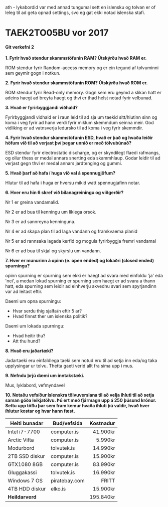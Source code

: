 ath - lykabordid var med annad tungumal sett en islensku og tolvan er of leleg til ad geta opnad settings, svo eg gat ekki notad islenska stafi.
# TAEK2TO05BU vor 2017

#### Git verkefni 2

**1. Fyrir hvað stendur skammstöfunin RAM? Útskýrðu hvað RAM er.**

ROM stendur fyrir Random-access memory og er ein tegund af tolvuminni sem geymir gogn i notkun.

**2. Fyrir hvað stendur skammstöfunin ROM? Útskýrðu hvað ROM er.**

ROM stendur fyrir Read-only memory. Gogn sem eru geymd a slikan hatt er adeins haegt ad breyta haegt og thvi er thad helst notad fyrir velbunad.

**3. Hvað er fyrirbyggjandi viðhald?**

Fyrirbyggjandi vidhald er i raun leid til ad sja um taekid sitt/hlutinn sinn og koma i veg fyrir ad hann verdi fyrir miklum skemmdum seinna meir. God vidliking er ad vatnsverja ledursko til ad koma i veg fyrir skemmdir.

**4. Fyrir hvað stendur skammstöfunin ESD, hvað er það og hvaða leiðir höfum við til að verjast því þegar unnið er með tölvubúnað?**

ESD stendur fyrir electrostatic discharge, og er skyndilegt flaedi rafmangs, og ollur thess er medal annars snerting eda skammhlaup. Godar leidir til ad verjast gegn thvi er medal annars jardtenging og gummi.

**5. Hvað þarf að hafa í huga við val á spennugjöfum?**

Hlutur til ad hafa i huga er hversu mikid watt spennugjafinn notar.

**6. Hver eru hin 6 skref við bilanagreiningu og viðgerðir?**

Nr 1 er greina vandamalid.

Nr 2 er ad bua til kenningu um liklega orsok.

Nr 3 er ad sannreyna kenninguna.

Nr 4 er ad skapa plan til ad laga vandann og framkvaema planid

Nr 5 er ad rannsaka lagada kerfid og mogula fyrirbyggja fremri vandamal

Nr 6 er ad bua til skjal og skyrslu um vandann.

**7. Hver er munurinn á opinn (e. open ended) og lokaðri (closed ended) spurningu?**

opinn spurning er spurning sem ekki er haegt ad svara med einfoldu 'ja' eda 'nei', a medan lokud spurning er spurning sem haegt er ad svara a thann hatt, eda spurning sem leidir ad einhverju akvednu svari sem spyrjandinn var ad leitast eftir.

Daemi um opna spurningu:

* Hvar serdu thig sjalfa/n eftir 5 ar?
* Hvad finnst ther um islenska politik?

Daemi um lokada spurningu:

* Hvad heitir thu?
* Att thu hund?

**8. Hvað eru jaðartæki?**

Jadartaeki eru einfaldlega taeki sem notud eru til ad setja inn eda/og taka upplysingar ur tolvu. Thetta gaeti verid allt fra sima upp i mus.

**9. Nefndu þrjú dæmi um inntakstæki.**

Mus, lyklabord, vefmyndavel

**10. Notaðu vefsíður íslenskra tölvuverslana til að velja íhluti til að setja saman góða leikjatölvu. Þú ert með fjármagn upp á 250 þúsund krónur. Settu upp töflu þar sem fram kemur hvaða íhluti þú valdir, hvað hver íhlutur kostar og hvar hann fæst.**

| Heiti bunadar | Bud/vefsida   | Kostnadur |
| ------------- |---------------| ---------:|
| Intel i7-7700 | computer.is   | 41.900kr  |
| Arctic Vifta  | computer.is   | 5.990kr   |
| Modurbord     | tolvutek.is   | 14.990kr  |
| 2TB SSD diskur| computer.is   | 15.900kr  |
| GTX1080 8GB   | computer.is   | 83.990kr  |
| Gluggakassi   | tolvutek.is   | 16.990kr  |
| Windows 7 OS  | piratebay.com | 	 FRITT  |
| 4TB HDD diskur| elko.is       | 15.900kr  |
| **Heildarverd**   |               | 195.840kr |